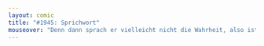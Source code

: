 ```yaml
---
layout: comic
title: "#1945: Sprichwort"
mouseover: "Denn dann sprach er vielleicht nicht die Wahrheit, also ist das Sprichwort falsch, also sprach er vielleicht doch die Wahrheit, also wäre das Sprichwort doch richtig, also ..."
---
```

